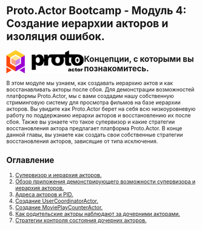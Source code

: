 # Proto.Actor Bootcamp - Модуль 4: Создание иерархии акторов и изоляция ошибок.

<img src="images/protowhite.png" alt="protowhite" style="float: left; zoom: 20%;" />

## Концепции, с которыми вы познакомитесь.

В этом модуле мы узнаем, как создавать иерархию актов и как восстанавливать акторы после сбоя. Для демонстрации возможностей платформы Proto.Actor, мы с вами создадим нашу собственную стриминговую систему для просмотра фильмов на базе иерархии акторов. Вы увидите как Proto.Actor берет на себя всю низкоуровневую работу по поддержанию иерархи акторов и восстановлению их после сбоя. Также вы узнаете что такое супервизор и какие стратегии восстановления актора предлагает платформа Proto.Actor. В конце данной главы, вы узнаете как  создать свои собственные стратегии восстановления акторов, зависящие от типа исключения.

## Оглавление

1. [Супервизор и иерархия акторов.](lesson-1/README.md)
2. [Обзор приложения демонстрирующего возможности супервизора и иерархия акторов.](lesson-2/README.md)
3. [Адреса акторов и PID.](lesson-3/README.md)
4. [Создание UserCoordinatorActor.](lesson-4/README.md)
5. [Создание MoviePlayCounterActor.](lesson-5/README.md)
6. [Как родительские акторы наблюдают за дочерними акторами.](lesson-6/README.md)
7. [Стратегии контроля состояния дочерних акторов.](lesson-7/README.md)

